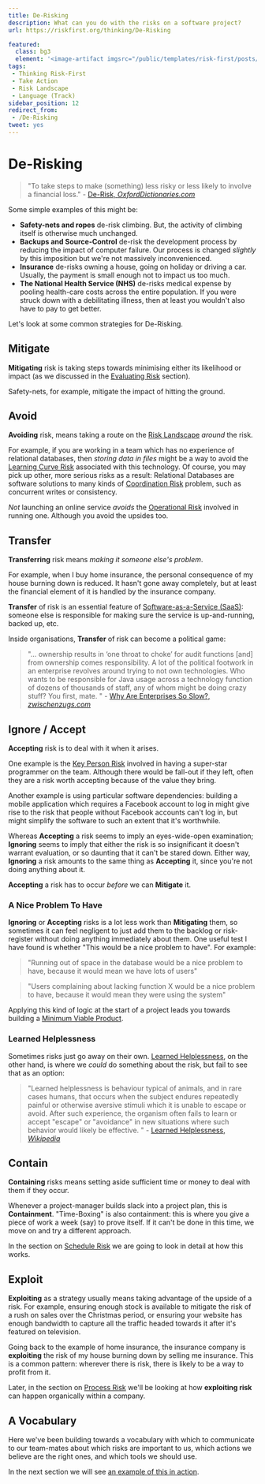 ```yaml
---
title: De-Risking
description: What can you do with the risks on a software project?
url: https://riskfirst.org/thinking/De-Risking

featured: 
  class: bg3
  element: '<image-artifact imgsrc="/public/templates/risk-first/posts/de-risking.svg">De-Risking</image-artifact>'
tags:
 - Thinking Risk-First
 - Take Action
 - Risk Landscape
 - Language (Track)
sidebar_position: 12
redirect_from: 
 - /De-Risking
tweet: yes
---
```


# De-Risking

> "To take steps to make (something) less risky or less likely to involve a financial loss." - [De-Risk, _OxfordDictionaries.com_](https://en.oxforddictionaries.com/definition/de-risk)

Some simple examples of this might be:

- **Safety-nets and ropes** de-risk climbing.  But, the activity of climbing itself is otherwise much unchanged.
- **Backups and Source-Control** de-risk the development process by reducing the impact of computer failure.  Our process is changed _slightly_ by this imposition but we're not massively inconvenienced.
- **Insurance** de-risks owning a house, going on holiday or driving a car.  Usually, the payment is small enough not to impact us too much.
- **The National Health Service (NHS)** de-risks medical expense by pooling health-care costs across the entire population.  If you were struck down with a debilitating illness, then at least you wouldn't also have to pay to get better. 

Let's look at some common strategies for De-Risking.

## Mitigate

**Mitigating** risk is taking steps towards minimising either its likelihood or impact (as we discussed in the [Evaluating Risk](Evaluating-Risk.md) section).  

Safety-nets, for example, mitigate the impact of hitting the ground.  

## Avoid

**Avoiding** risk, means taking a route on the [Risk Landscape](../thinking/Glossary.md#risk-landscape) _around_ the risk.  

For example, if you are working in a team which has no experience of relational databases, then _storing data in files_ might be a way to avoid the [Learning Curve Risk](../risks/Communication-Risk.md#learning-curve-risk) associated with this technology.  Of course, you may pick up other, more serious risks as a result: Relational Databases are software solutions to many kinds of [Coordination Risk](../risks/Coordination-Risk.md) problem, such as concurrent writes or consistency.

_Not_ launching an online service _avoids_ the [Operational Risk](../risks/Operational-Risk.md) involved in running one.  Although you avoid the upsides too.

## Transfer

**Transferring** risk means _making it someone else's problem_.  

For example, when I buy home insurance, the personal consequence of my house burning down is reduced.  It hasn't gone away completely, but at least the financial element of it is handled by the insurance company.

**Transfer** of risk is an essential feature of [Software-as-a-Service (SaaS)](../risks/Software-Dependency-Risk.md):  someone else is responsible for making sure the service is up-and-running, backed up, etc.  

Inside organisations, **Transfer** of risk can become a political game:

> "... ownership results in ‘one throat to choke’ for audit functions [and] from ownership comes responsibility. A lot of the political footwork in an enterprise revolves around trying to not own technologies. Who wants to be responsible for Java usage across a technology function of dozens of thousands of staff, any of whom might be doing crazy stuff? You first, mate. " - [Why Are Enterprises So Slow?, _zwischenzugs.com_](https://zwischenzugs.com/2018/10/02/why-are-enterprises-so-slow/)

## Ignore / Accept

**Accepting** risk is to deal with it when it arises.  

One example is the [Key Person Risk](../risks/Scarcity-Risk.md#staff-risk) involved in having a super-star programmer on the team.  Although there would be fall-out if they left, often they are a risk worth accepting because of the value they bring.

Another example is using particular software dependencies:   building a mobile application which requires a Facebook account to log in might give rise to the risk that people without Facebook accounts can't log in, but might simplify the software to such an extent that it's worthwhile.

Whereas **Accepting** a risk seems to imply an eyes-wide-open examination; **Ignoring** seems to imply that either the risk is so insignificant it doesn't warrant evaluation, or so daunting that it can't be stared down.  Either way, **Ignoring** a risk amounts to the same thing as **Accepting** it, since you're not doing anything about it. 

**Accepting** a risk has to occur _before_ we can **Mitigate** it.  

### A Nice Problem To Have

**Ignoring** or **Accepting** risks is a lot less work than **Mitigating** them, so sometimes it can feel negligent to just add them to the backlog or risk-register without doing anything immediately about them.  One useful test I have found is whether "This would be a nice problem to have".  For example:

> "Running out of space in the database would be a nice problem to have, because it would mean we have lots of users"

> "Users complaining about lacking function X would be a nice problem to have, because it would mean they were using the system"

Applying this kind of logic at the start of a project leads you towards building a [Minimum Viable Product](https://en.wikipedia.org/wiki/Minimum_viable_product).

### Learned Helplessness

Sometimes risks just go away on their own.  [Learned Helplessness](https://en.wikipedia.org/wiki/Learned_helplessness), on the other hand, is where we _could_ do something about the risk, but fail to see that as an option:

> "Learned helplessness is behaviour typical of animals, and in rare cases humans, that occurs when the subject endures repeatedly painful or otherwise aversive stimuli which it is unable to escape or avoid. After such experience, the organism often fails to learn or accept "escape" or "avoidance" in new situations where such behavior would likely be effective. " - [Learned Helplessness, _Wikipedia_](https://en.wikipedia.org/wiki/Learned_helplessness)

## Contain

**Containing** risks means setting aside sufficient time or money to deal with them if they occur.    

Whenever a project-manager builds slack into a project plan, this is **Containment**.   "Time-Boxing" is also containment: this is where you give a piece of work a week (say) to prove itself.  If it can't be done in this time, we move on and try a different approach.

In the section on [Schedule Risk](../risks/Scarcity-Risk.md#schedule-risk) we are going to look in detail at how this works. 

## Exploit

**Exploiting** as a strategy usually means taking advantage of the upside of a risk.   For example, ensuring enough stock is available to mitigate the risk of a rush on sales over the Christmas period, or ensuring your website has enough bandwidth to capture all the traffic headed towards it after it's featured on television.  

Going back to the example of home insurance, the insurance company is **exploiting** the risk of my house burning down by selling me insurance.  This is a common pattern:  wherever there is risk, there is likely to be a way to profit from it.  

Later, in the section on [Process Risk](../risks/Process-Risk.md) we'll be looking at how **exploiting risk** can happen organically within a company. 

## A Vocabulary

Here we've been building towards a vocabulary with which to communicate to our team-mates about which risks are important to us, which actions we believe are the right ones, and which tools we should use.

In the next section we will see [an example of this in action](A-Conversation.md).


